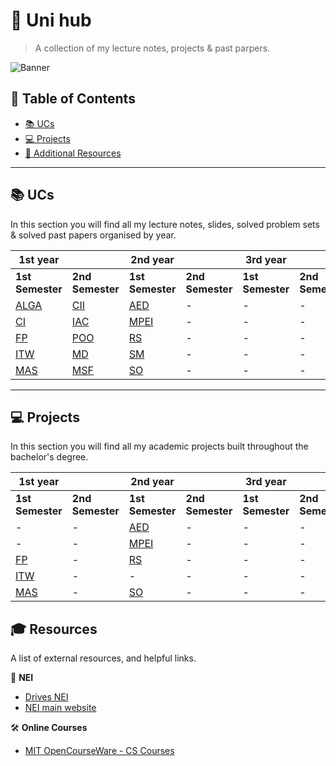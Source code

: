 # 🚀 Uni hub
> A collection of my lecture notes, projects & past parpers.

![Banner](https://www.notion.so/image/https%3A%2F%2Fi.pinimg.com%2Foriginals%2F86%2Fd7%2F5a%2F86d75a902dda5a4c6ac4b95d8a5afba4.gif?table=block&id=e020c33e-9e54-4930-8010-2ee4d1431830&spaceId=4ce89bf7-f49a-4741-a560-9904b9033e0d&userId=8cb220b5-0618-4426-bec7-cac913ebee31&cache=v2)  

## 📖 Table of Contents
- [📚 UCs](#-ucs)
- [💻 Projects](#-projects)
- [📜 Additional Resources](#-resources)

---

## 📚 UCs  
In this section you will find all my lecture notes, slides, solved problem sets & solved past papers organised by year.  

| 1st year  |  | 2nd year  |  | 3rd year  |  |
|-----------|------------|-----------|------------|-----------|------------|
| **1st Semester** | **2nd Semester** | **1st Semester** | **2nd Semester** | **1st Semester** | **2nd Semester** |
| [ALGA](lectures/alga/) | [CII](lectures/cii/) | [AED](lectures/aed/) | - | - | - |
| [CI](lectures/ci/) | [IAC](lectures/iac/) | [MPEI](lectures/mpei/) | - | - | - |
| [FP](lectures/fp/) | [POO](lectures/poo/) | [RS](lectures/rs/) | - | - | - |
| [ITW](lectures/itw/) | [MD](lectures/md/) | [SM](lectures/sm/) | - | - | - |
| [MAS](lectures/mas/) | [MSF](lectures/msf/) | [SO](lectures/so/) | - | - | - |

---

## 💻 Projects
In this section you will find all my academic projects built throughout the bachelor's degree.

| 1st year  |  | 2nd year  |  | 3rd year  |  |
|-----------|------------|-----------|------------|-----------|------------|
| **1st Semester** | **2nd Semester** | **1st Semester** | **2nd Semester** | **1st Semester** | **2nd Semester** |
| -                    | - | [AED](lectures/aed/)   | - | - | - |
| -                    | - | [MPEI](lectures/mpei/) | - | - | - |
| [FP](lectures/fp/)   | - | [RS](lectures/rs/)     | - | - | - |
| [ITW](lectures/itw/) | - | -                      | - | - | - |
| [MAS](lectures/mas/) | - | [SO](lectures/so/)     | - | - | - |


## 🎓 Resources
A list of external resources, and helpful links.

📖 **NEI**  
- [Drives NEI](https://drivesnei.github.io/Drives-NEI/)
- [NEI main website](https://nei.web.ua.pt)

🛠 **Online Courses**  
- [MIT OpenCourseWare - CS Courses](https://ocw.mit.edu/courses/electrical-engineering-and-computer-science/)
